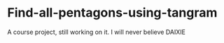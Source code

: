 # Find-all-pentagons-using-tangram
A course project, still working on it.
I will never believe DAIXIE
